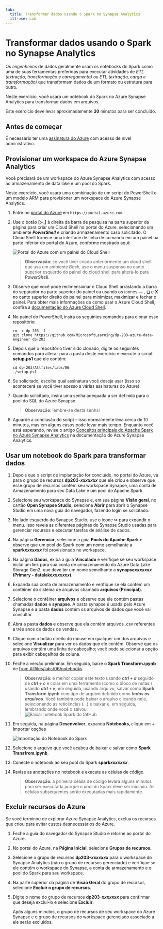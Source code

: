 ```yaml
---
lab:
  title: Transformar dados usando o Spark no Synapse Analytics
  ilt-use: Lab
---
```


# Transformar dados usando o Spark no Synapse Analytics

Os *engenheiros* de dados geralmente usam os notebooks do Spark como uma de suas ferramentas preferidas para executar atividades de *ETL (extração, transformação e carregamento)* ou *ETL (extração, carga e transformação)* que transformam dados de um formato ou estrutura para outro.

Neste exercício, você usará um notebook do Spark no Azure Synapse Analytics para transformar dados em arquivos.

Este exercício deve levar aproximadamente **30** minutos para ser concluído.

## Antes de começar

É necessário ter uma [assinatura do Azure](https://azure.microsoft.com/free) com acesso de nível administrativo.

## Provisionar um workspace do Azure Synapse Analytics

Você precisará de um workspace do Azure Synapse Analytics com acesso ao armazenamento de data lake e um pool do Spark.

Neste exercício, você usará uma combinação de um script do PowerShell e um modelo ARM para provisionar um workspace do Azure Synapse Analytics.

1. Entre no [portal do Azure](https://portal.azure.com) em `https://portal.azure.com`.
2. Use o botão **[\>_]** à direita da barra de pesquisa na parte superior da página para criar um Cloud Shell no portal do Azure, selecionando um ambiente ***PowerShell*** e criando armazenamento caso solicitado. O Cloud Shell fornece uma interface de linha de comando em um painel na parte inferior do portal do Azure, conforme mostrado aqui:

    ![Portal do Azure com um painel do Cloud Shell](./images/cloud-shell.png)

    > **Observação**: se você tiver criado anteriormente um cloud shell que usa um ambiente *Bash*, use o menu suspenso no canto superior esquerdo do painel do cloud shell para alterá-lo para ***PowerShell***.

3. Observe que você pode redimensionar o Cloud Shell arrastando a barra do separador na parte superior do painel ou usando os ícones **&#8212;** , **&#9723;** e **X** no canto superior direito do painel para minimizar, maximizar e fechar o painel. Para obter mais informações de como usar o Azure Cloud Shell, confira a [documentação do Azure Cloud Shell](https://docs.microsoft.com/azure/cloud-shell/overview).

4. No painel do PowerShell, insira os seguintes comandos para clonar esse repositório:

    ```
    rm -r dp-203 -f
    git clone https://github.com/MicrosoftLearning/dp-203-azure-data-engineer dp-203
    ```

5. Depois que o repositório tiver sido clonado, digite os seguintes comandos para alterar para a pasta deste exercício e execute o script **setup.ps1** que ele contém:

    ```
    cd dp-203/Allfiles/labs/06
    ./setup.ps1
    ```

6. Se solicitado, escolha qual assinatura você deseja usar (isso só acontecerá se você tiver acesso a várias assinaturas do Azure).
7. Quando solicitado, insira uma senha adequada a ser definida para o pool do SQL do Azure Synapse.

    > **Observação**: lembre-se desta senha!

8. Aguarde a conclusão do script – isso normalmente leva cerca de 10 minutos, mas em alguns casos pode levar mais tempo. Enquanto você está esperando, revise o artigo [Conceitos principais do Apache Spark no Azure Synapse Analytics](https://learn.microsoft.com/azure/synapse-analytics/spark/apache-spark-concepts) na documentação do Azure Synapse Analytics.

## Usar um notebook do Spark para transformar dados

1. Depois que o script de implantação for concluído, no portal do Azure, vá para o grupo de recursos **dp203-*xxxxxxx*** que ele criou e observe que esse grupo de recursos contém seu workspace Synapse, uma conta de Armazenamento para seu Data Lake e um pool do Apache Spark.
2. Selecione seu workspace do Synapse e, em sua página **Visão geral**, no cartão **Open Synapse Studio**, selecione **Abrir** para abrir o Synapse Studio em uma nova guia do navegador, fazendo login se solicitado.
3. No lado esquerdo do Synapse Studio, use o ícone **&rsaquo;&rsaquo;** para expandir o menu. Isso revela as diferentes páginas do Synapse Studio usadas para gerenciar recursos e executar tarefas de análise de dados.
4. Na página **Gerenciar**, selecione a guia **Pools do Apache Spark** e observe que um pool do Spark com um nome semelhante a **spark*xxxxxxx*** foi provisionado no workspace.
5. Na página **Dados**, exiba a guia **Vinculado** e verifique se seu workspace inclui um link para sua conta de armazenamento do Azure Data Lake Storage Gen2, que deve ter um nome semelhante a **synapse*xxxxxxx* (Primary - datalake*xxxxxxx*)**.
6. Expanda sua conta de armazenamento e verifique se ela contém um contêiner do sistema de arquivos chamado **arquivos (Principal)**.
7. Selecione o contêiner **arquivos** e observe que ele contém pastas chamadas **dados** e **synapse**. A pasta synapse é usada pelo Azure Synapse e a pasta **dados** contém os arquivos de dados que você vai consultar.
8. Abra a pasta **dados** e observe que ela contém arquivos .csv referentes a três anos de dados de vendas.
9. Clique com o botão direito do mouse em qualquer um dos arquivos e selecione **Visualizar** para ver os dados que ele contém. Observe que os arquivos contêm uma linha de cabeçalho; você pode selecionar a opção para exibir cabeçalhos de coluna.
10. Feche a versão preliminar. Em seguida, baixe o **Spark Transform.ipynb** de [from Allfiles/labs/06/notebooks](https://github.com/MicrosoftLearning/dp-203-azure-data-engineer/tree/master/Allfiles/labs/06/notebooks)

    > **Observação**: é melhor copiar este texto usando ***ctrl + a*** seguido de ***ctrl + c*** e colar em uma ferramenta (como o bloco de notas ) usando ***ctrl + v***; em seguida, usando arquivo, salvar como **Spark Transform.ipynb** com tipo de arquivo definido como ***todos os arquivos***. Você também pode baixar o arquivo clicando nele, selecionando as reticências (...) e baixar e, em seguida, lembrando onde você o salvou.
    ![Baixar notebook Spark do GitHub](./images/select-download-notebook.png)

11. Em seguida, na página **Desenvolver**, expanda **Notebooks**, clique em + Importar opções

    ![Importação do Notebook do Spark](./image/../images/spark-notebook-import.png)
        
12. Selecione o arquivo que você acabou de baixar e salvar como **Spark Transfrom.ipynb**.
13. Conecte o notebook ao seu pool do Spark **spark*xxxxxxx***.
14. Revise as anotações no notebook e execute as células de código.

    > **Observação**: a primeira célula de código levará alguns minutos para ser executada porque o pool do Spark deve ser iniciado. As células subsequentes serão executadas mais rapidamente.

## Excluir recursos do Azure

Se você terminou de explorar Azure Synapse Analytics, exclua os recursos que criou para evitar custos desnecessários do Azure.

1. Feche a guia do navegador do Synapse Studio e retorne ao portal do Azure.
2. No portal do Azure, na **Página Inicial**, selecione **Grupos de recursos**.
3. Selecione o grupo de recursos **dp203-*xxxxxxx*** para o workspace do Synapse Analytics (não o grupo de recursos gerenciado) e verifique se ele contém o workspace do Synapse, a conta de armazenamento e o pool do Spark para seu workspace.
4. Na parte superior da página de **Visão Geral** do grupo de recursos, selecione **Excluir o grupo de recursos**.
5. Digite o nome do grupo de recursos **dp203-*xxxxxxx*** para confirmar que deseja excluí-lo e selecione **Excluir**.

    Após alguns minutos, o grupo de recursos de seu workspace do Azure Synapse e o grupo de recursos do workspace gerenciado associado a ele serão excluídos.
